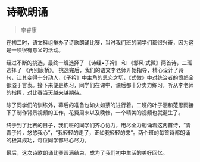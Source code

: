 # 诗歌朗诵

> 李睿康

在初二时，语文科组举办了诗歌朗诵比赛，当时我们班的同学们都很兴奋，因为这是一项很有意义的活动。

经过不断的挑选，最终一班选择了 《诗经•子衿》 和 《邶风·式微》两首诗，二班选择了 《再别康桥》。 挑选完后，我们的语文李老师开始指导，精心设计了诗句，让其变得十分动人，《子衿》中主角的思恋之切，《式微》中对统治者的愤怒全都溢于言表。接下来便是练习，同学们在课中，课后都十分卖力练习，听从李老师的指挥，对比赛当天越来越期待。

除了同学们的训练外，幕后的准备也如火如荼的进行着。二班的叶子涵和范思雨接下了制作背景视频的工作，花费周末以及晚修，一个精美的视频也就诞生了。

终于到了比赛的日子，我们班的同学们齐心协力，用尽全力朗诵着这两首诗，“青青子衿，悠悠我心”，“我轻轻的走了，正如我轻轻的来”。两个班的每首诗都朗诵的极其成功，每位同学都尽心尽力。

最后，这次诗歌朗诵比赛圆满结束，成为了我们初中生活的美好回忆。